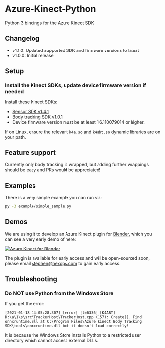 # Azure-Kinect-Python

Python 3 bindings for the Azure Kinect SDK

## Changelog

- v1.1.0: Updated supported SDK and firmware versions to latest
- v1.0.0: Initial release

## Setup

### Install the Kinect SDKs, update device firmware version if needed

Install these Kinect SDKs:

* [Sensor SDK v1.4.1](https://github.com/microsoft/Azure-Kinect-Sensor-SDK/blob/develop/docs/usage.md#installation)
* [Body tracking SDK v1.0.1](https://docs.microsoft.com/en-us/azure/kinect-dk/body-sdk-download)
* Device firmware version must be at least 1.6.110079014 or higher.

If on Linux, ensure the relevant `k4a.so` and `k4abt.so` dynamic libraries are on your path.

## Feature support

Currently only body tracking is wrapped, but adding further wrappings should be easy and PRs would be appreciated!

## Examples

There is a very simple example you can run via:

```sh
py -3 example/simple_sample.py
```

## Demos

We are using it to develop an Azure Kinect plugin for [Blender](https://blender.org), which you can see a very early demo of here:

[![Azure Kinect for Blender](https://img.youtube.com/vi/jFVq6SdOdHw/0.jpg)](https://www.youtube.com/watch?v=jFVq6SdOdHw)

The plugin is available for early access and will be open-sourced soon, please email stephen@hexops.com to gain early access.

## Troubleshooting

### Do NOT use Python from the Windows Store

If you get the error:

```
[2021-01-18 14:05:28.307] [error] [t=6336] [K4ABT] D:\a\1\s\src\TrackerHost\TrackerHost.cpp (157): Create(). Find onnxruntime.dll at C:\Program Files\Azure Kinect Body Tracking SDK\tools\onnxruntime.dll but it doesn't load correctly!
```

It is because the Windows Store installs Python to a restricted user directory which cannot access external DLLs.
